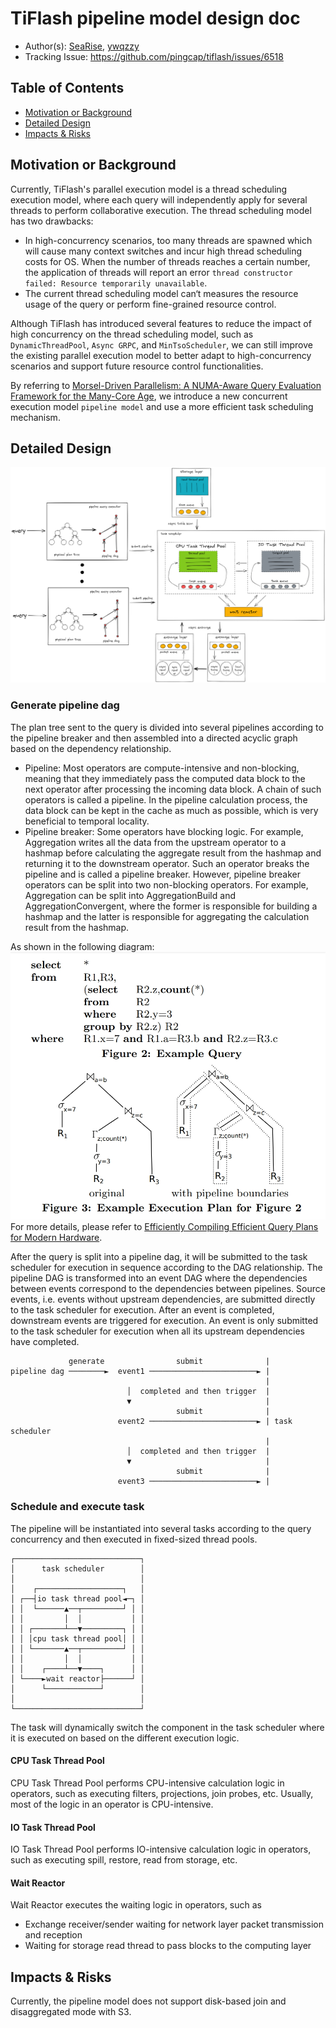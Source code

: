# TiFlash pipeline model design doc

* Author(s): [SeaRise](https://github.com/SeaRise), [ywqzzy](https://github.com/ywqzzy)
* Tracking Issue: <https://github.com/pingcap/tiflash/issues/6518>

## Table of Contents

* [Motivation or Background](#motivation-or-background)
* [Detailed Design](#detailed-design)
* [Impacts & Risks](#impacts-risks)

## Motivation or Background

Currently, TiFlash's parallel execution model is a thread scheduling execution model, where each query will independently apply for several threads to perform collaborative execution.
The thread scheduling model has two drawbacks: 
- In high-concurrency scenarios, too many threads are spawned which will cause many context switches and incur high thread scheduling costs for OS. When the number of threads reaches a certain number, the application of threads will report an error `thread constructor failed: Resource temporarily unavailable`. 
- The current thread scheduling model can‘t measures the resource usage of the query or perform fine-grained resource control.

Although TiFlash has introduced several features to reduce the impact of high concurrency on the thread scheduling model, such as `DynamicThreadPool`, `Async GRPC`, and `MinTsoScheduler`, we can still improve the existing parallel execution model to better adapt to high-concurrency scenarios and support future resource control functionalities.

By referring to [Morsel-Driven Parallelism: A NUMA-Aware Query Evaluation Framework for the Many-Core Age](https://15721.courses.cs.cmu.edu/spring2016/papers/p743-leis.pdf), we introduce a new concurrent execution model `pipeline model` and use a more efficient task scheduling mechanism.

## Detailed Design

![pipeline_model_overview](./images/2023-06-07-tiflash-pipeline-model.png)

### Generate pipeline dag

The plan tree sent to the query is divided into several pipelines according to the pipeline breaker and then assembled into a directed acyclic graph based on the dependency relationship.
- Pipeline: Most operators are compute-intensive and non-blocking, meaning that they immediately pass the computed data block to the next operator after processing the incoming data block. A chain of such operators is called a pipeline. In the pipeline calculation process, the data block can be kept in the cache as much as possible, which is very beneficial to temporal locality.
- Pipeline breaker: Some operators have blocking logic. For example, Aggregation writes all the data from the upstream operator to a hashmap before calculating the aggregate result from the hashmap and returning it to the downstream operator. Such an operator breaks the pipeline and is called a pipeline breaker. However, pipeline breaker operators can be split into two non-blocking operators. For example, Aggregation can be split into AggregationBuild and AggregationConvergent, where the former is responsible for building a hashmap and the latter is responsible for aggregating the calculation result from the hashmap.

As shown in the following diagram:
![pipeline_dag](./images/2023-06-07-pipeline-dag.png)
For more details, please refer to [Efficiently Compiling Efficient Query Plans for Modern Hardware](https://www.vldb.org/pvldb/vol4/p539-neumann.pdf).

After the query is split into a pipeline dag, it will be submitted to the task scheduler for execution in sequence according to the DAG relationship.
The pipeline DAG is transformed into an event DAG where the dependencies between events correspond to the dependencies between pipelines.
Source events, i.e. events without upstream dependencies, are submitted directly to the task scheduler for execution.
After an event is completed, downstream events are triggered for execution.
An event is only submitted to the task scheduler for execution when all its upstream dependencies have completed.
```
             generate                submit              |
pipeline dag ────────►  event1 ────────────────────────► |
                                                         |
                          │  completed and then trigger  |
                          ▼                              |
                                     submit              |
                        event2 ────────────────────────► | task scheduler
                                                         |
                          │  completed and then trigger  |
                          ▼                              |
                                     submit              |
                        event3 ────────────────────────► |
```

### Schedule and execute task

The pipeline will be instantiated into several tasks according to the query concurrency and then executed in fixed-sized thread pools.
```
┌────────────────────────────┐
│      task scheduler        │
│                            │
│    ┌───────────────────┐   │
│ ┌──┤io task thread pool◄─┐ │
│ │  └──────▲──┬─────────┘ │ │
│ │         │  │           │ │
│ │ ┌───────┴──▼─────────┐ │ │
│ │ │cpu task thread pool│ │ │
│ │ └───────▲──┬─────────┘ │ │
│ │         │  │           │ │
│ │    ┌────┴──▼────┐      │ │
│ └────►wait reactor├──────┘ │
│      └────────────┘        │
│                            │
└────────────────────────────┘
```
The task will dynamically switch the component in the task scheduler where it is executed on based on the different execution logic.

#### CPU Task Thread Pool

CPU Task Thread Pool performs CPU-intensive calculation logic in operators, such as executing filters, projections, join probes, etc. Usually, most of the logic in an operator is CPU-intensive.

#### IO Task Thread Pool

IO Task Thread Pool performs IO-intensive calculation logic in operators, such as executing spill, restore, read from storage, etc.

#### Wait Reactor

Wait Reactor executes the waiting logic in operators, such as 
- Exchange receiver/sender waiting for network layer packet transmission and reception
- Waiting for storage read thread to pass blocks to the computing layer

## Impacts & Risks

Currently, the pipeline model does not support disk-based join and disaggregated mode with S3.
